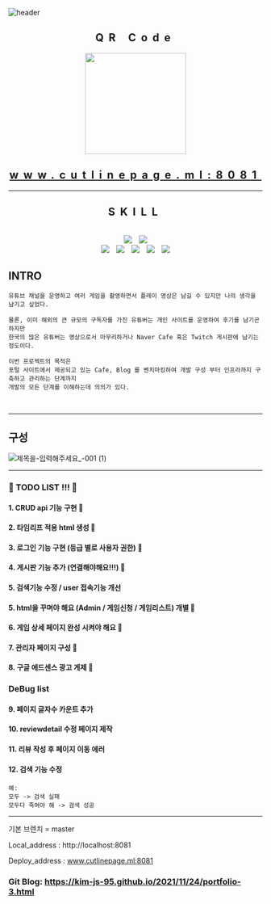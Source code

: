 

![header](https://capsule-render.vercel.app/api?type=waving&color=auto&height=300&section=header&text=WELCOM%20TO%20CUTLINEPAGE&fontSize=50&animation=fadeIn&fontAlignY=38&desc=Made%20by%20KIM%20-JS&descAlignY=51&descAlign=70)

<div align="center" style='letter-spacing:10px'>

## QR Code

<img src="https://user-images.githubusercontent.com/65659478/143237888-f14d9579-439a-4b84-bf0f-f68223552e45.png" width="200" height="200"/>

## www.cutlinepage.ml:8081

---

## SKILL

<br>
<img src="https://img.shields.io/badge/HTML5-E34F26?style=for-the-badge&logo=HTML5&logoColor=white"/>
<img src="https://img.shields.io/badge/JAVASCRIPT-F7DF1E?style=for-the-badge&logo=JAVASCRIPT&logoColor=white"/>
<br>
<img src="https://img.shields.io/badge/JENKINS-D24939?style=for-the-badge&logo=JENKINS&logoColor=white"/>
<img src="https://img.shields.io/badge/docker-2496ED?style=for-the-badge&logo=DOCKER&logoColor=white"/>
<img src="https://img.shields.io/badge/AWS-232F3E?style=for-the-badge&logo=AMAZONAWS&logoColor=white"/>
<img src="https://img.shields.io/badge/GRADLE-02303A?style=for-the-badge&logo=GRADLE&logoColor=white"/>
<img src="https://img.shields.io/badge/SPRINGBOOT-6DB33F?style=for-the-badge&logo=SPRINGBOOT&logoColor=white"/>

</div>


## INTRO
```text
유튜브 채널을 운영하고 여러 게임을 촬영하면서 플레이 영상은 남길 수 있지만 나의 생각을 남기고 싶었다.

물론, 이미 해외의 큰 규모의 구독자를 가진 유튜버는 개인 사이트를 운영하여 후기를 남기곤 하지만 
한국의 많은 유튜버는 영상으로서 마무리하거나 Naver Cafe 혹은 Twitch 게시판에 남기는 정도이다.

이번 프로젝트의 목적은 
포털 사이트에서 제공되고 있는 Cafe, Blog 를 벤치마킹하여 개발 구성 부터 인프라까지 구축하고 관리하는 단계까지 
개발의 모든 단계를 이해하는데 의의가 있다.  
```

<br>

 ------------------

## 구성

![제목을-입력해주세요_-001 (1)](https://user-images.githubusercontent.com/65659478/143247907-2e7992d2-62db-4935-a7d0-87b87b9a27b5.png)

---

### 🐹 TODO LIST !!! 🐹

#### 1. CRUD api 기능 구현 🙆
#### 2. 타임리프 적용 html 생성 🙆
#### 3. 로그인 기능 구현 (등급 별로 사용자 권한) 🙆
#### 4. 게시판 기능 추가 (연결해야해요!!!) 🙆
#### 5. 검색기능 수정 / user 접속기능 개선
#### 5. html을 꾸며야 해요 (Admin / 게임신청 / 게임리스트) 개별 🙆
#### 6. 게임 상세 페이지 완성 시켜야 해요 🙆
#### 7. 관리자 페이지 구성 🙆
#### 8. 구글 에드센스 광고 게제 🙆

### DeBug list
#### 9. 페이지 글자수 카운트 추가
#### 10. reviewdetail 수정 페이지 제작
#### 11. 리뷰 작성 후 페이지 이동 에러
#### 12. 검색 기능 수정 

```
예: 
모두 -> 검색 실패
모두다 죽여야 해 -> 검색 성공
```

---

기본 브렌치  =  master

Local_address : http://localhost:8081

Deploy_address : www.cutlinepage.ml:8081

### Git Blog: https://kim-js-95.github.io/2021/11/24/portfolio-3.html

